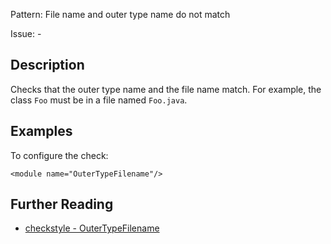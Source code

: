 Pattern: File name and outer type name do not match

Issue: -

## Description

Checks that the outer type name and the file name match. For example, the class `Foo` must be in a file named `Foo.java`. 

## Examples

To configure the check: 
    
    
    <module name="OuterTypeFilename"/>

## Further Reading

* [checkstyle - OuterTypeFilename](http://checkstyle.sourceforge.net/config_misc.html#OuterTypeFilename)
